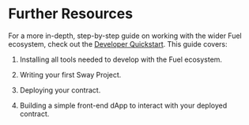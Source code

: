 # Further Resources

For a more in-depth, step-by-step guide on working with the wider Fuel ecosystem, check out the [Developer Quickstart](https://docs.fuel.network/guides/quickstart/). This guide covers:

1. Installing all tools needed to develop with the Fuel ecosystem.

2. Writing your first Sway Project.

3. Deploying your contract.

4. Building a simple front-end dApp to interact with your deployed contract.

